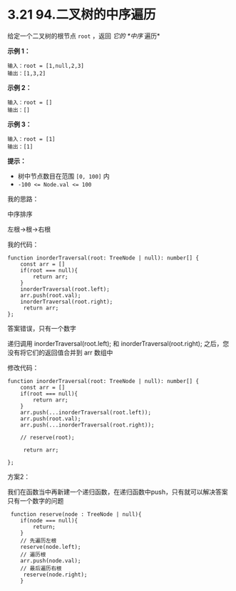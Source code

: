 ﻿
# 3.21 94.二叉树的中序遍历

给定一个二叉树的根节点 `root` ，返回 *它的 \**中序** 遍历* 

 

**示例 1：**

```
输入：root = [1,null,2,3]
输出：[1,3,2]
```

**示例 2：**

```
输入：root = []
输出：[]
```

**示例 3：**

```
输入：root = [1]
输出：[1]
```

 

**提示：**

- 树中节点数目在范围 `[0, 100]` 内
- `-100 <= Node.val <= 100`

我的思路：

中序排序

左根->根->右根

我的代码：

```
function inorderTraversal(root: TreeNode | null): number[] {
    const arr = []
    if(root === null){
        return arr;
    }
    inorderTraversal(root.left);
    arr.push(root.val);
    inorderTraversal(root.right);
     return arr;
};
```

答案错误，只有一个数字

递归调用 inorderTraversal(root.left); 和 inorderTraversal(root.right); 之后，您没有将它们的返回值合并到 arr 数组中

修改代码：

```
function inorderTraversal(root: TreeNode | null): number[] {
    const arr = []
    if(root === null){
        return arr;
    }
    arr.push(...inorderTraversal(root.left));
    arr.push(root.val);
    arr.push(...inorderTraversal(root.right));

    // reserve(root);

     return arr;
    
};
```

方案2：

我们在函数当中再新建一个递归函数，在递归函数中push，只有就可以解决答案只有一个数字的问题

```
 function reserve(node : TreeNode | null){ 
    if(node === null){
        return;
    }
    // 先遍历左根
    reserve(node.left);
    // 遍历根
    arr.push(node.val);
    // 最后遍历右根
     reserve(node.right);
    }
```


